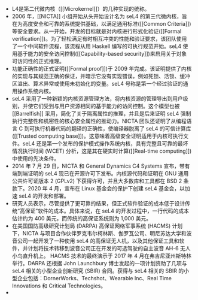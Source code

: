 - L4是第二代微内核（[[Microkernel]]）的几种实现的统称。
- 2006 年，[[NICTA]] 小组开始从头开始设计名为 seL4 的第三代微内核，旨在为高度安全和可靠的系统提供基础，以满足通用标准([[Common Criteria]])等安全要求。从一开始，开发的目标就是对内核进行形式化验证([[Formal verification]])。为了轻松满足有时相互冲突的性能和验证要求，该团队使用了一个中间软件流程，该流程从用 Haskell 编写的可执行规范开始。seL4 使用基于能力的安全访问控制([[Capability-based security]])来启用关于对象可访问性的正式推理。
- 功能正确性的正式证明([[Formal proof]])于 2009 年完成。该证明提供了内核的实现与其规范正确的保证，并暗示它没有实现错误，例如死锁、活锁、缓冲区溢出、算术异常或使用未初始化的变量。seL4 号称是第一个经过验证的通用操作系统内核。
- seL4 采用了一种新颖的内核资源管理方法，将内核资源的管理导出到用户级别，并使它们受到与用户资源相同的基于能力的访问控制。这个模型也被 [[Barrelfish]] 采用，简化了关于隔离属性的推理，并且是后来证明 seL4 强制执行完整性和机密性的核心安全属性的推动力。NICTA 团队还证明了从编程语言 C 到可执行机器代码的翻译的正确性，使编译器脱离了 seL4 的可信计算库([[Trusted computing base]])。这意味着高级安全证明适用于内核可执行文件。seL4 还是第一个发布的保护模式操作系统内核，具有完整且可靠的最坏情况执行时间 (WCET) 分析，这是其在硬实时计算([[Real-time computing]])中使用的先决条件。
- 2014 年 7 月 29 日，NICTA 和 General Dynamics C4 Systems 宣布，带有端到端证明的 seL4 现已在开源许可下发布。内核源代码和证明在 GNU 通用公共许可证版本 2 (GPLv2) 下获得许可，并且大多数库和工具都在 BSD 2 条款下。2020 年 4 月，宣布在 Linux 基金会的保护下创建 seL4 基金会，以加速 seL4 的开发和部署。
- 研究人员表示，尽管提供了更可靠的结果，但正式软件验证的成本低于设计传统“高保证”软件的成本。具体来说，在 seL4 的开发过程中，一行代码的成本估计约为 400 美元，而传统的高保证系统则为 1,000 美元。
- 在美国国防高级研究计划局 (DARPA) 高保证网络军事系统 (HACMS) 计划下，NICTA 与项目合作伙伴罗克韦尔柯林斯、伽罗瓦公司、明尼苏达大学和波音公司一起开发了一种使用 seL4 的高保证无人机，以及其他保证工具和软件，并计划将技术转移到波音公司正在开发的可选驾驶的自主波音 AH-6 无人小鸟直升机上。 HACMS 技术的最终演示于 2017 年 4 月在弗吉尼亚州斯特林举行。DARPA 还根据 John Launchbury 博士发起的一项计划资助了几项与 seL4 相关的小型企业创新研究 (SBIR) 合同。获得与 seL4 相关的 SBIR 的小型企业包括：DornerWorks、Techshot、Wearable Inc、Real Time Innovations 和 Critical Technologies。
-